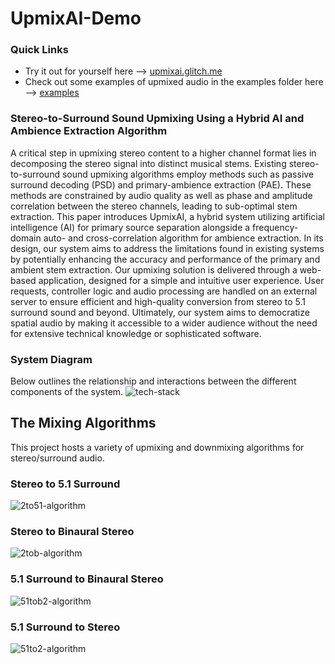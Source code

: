 # UpmixAI-Demo
### Quick Links
- Try it out for yourself here --> [upmixai.glitch.me](https://upmixai.glitch.me/)
- Check out some examples of upmixed audio in the examples folder here --> [examples](https://github.com/nick7ong/UpmixAI-Demo/tree/main/examples)
  
### Stereo-to-Surround Sound Upmixing Using a Hybrid AI and Ambience Extraction Algorithm
A critical step in upmixing stereo content to a higher channel format lies in decomposing the stereo signal into distinct musical stems. Existing stereo-to-surround sound upmixing algorithms employ methods such as passive surround decoding (PSD) and primary-ambience extraction (PAE). These methods are constrained by audio quality as well as phase and amplitude correlation between the stereo channels, leading to sub-optimal stem extraction. This paper introduces UpmixAI, a hybrid system utilizing artificial intelligence (AI) for primary source separation alongside a frequency-domain auto- and cross-correlation algorithm for ambience extraction. In its design, our system aims to address the limitations found in existing systems by potentially enhancing the accuracy and performance of the primary and ambient stem extraction. Our upmixing solution is delivered through a web-based application, designed for a simple and intuitive user experience. User requests, controller logic and audio processing are handled on an external server to ensure efficient and high-quality conversion from stereo to 5.1 surround sound and beyond. Ultimately, our system aims to democratize spatial audio by making it accessible to a wider audience without the need for extensive technical knowledge or sophisticated software.
  
### System Diagram
Below outlines the relationship and interactions between the different components of the system.
![tech-stack](https://github.com/nick7ong/UpmixAI-Demo/assets/105762930/bc11516e-4c32-4be3-ac7f-af52b8b6c3d8)

## The Mixing Algorithms
This project hosts a variety of upmixing and downmixing algorithms for stereo/surround audio.
### Stereo to 5.1 Surround
![2to51-algorithm](https://github.com/nick7ong/UpmixAI/assets/105762930/bfa6841c-1793-4738-982d-86419dfe1709)

### Stereo to Binaural Stereo
![2tob-algorithm](https://github.com/nick7ong/UpmixAI/assets/105762930/d26bc4ce-a881-4710-85ff-be85a3423adf)

### 5.1 Surround to Binaural Stereo
![51tob2-algorithm](https://github.com/nick7ong/UpmixAI/assets/105762930/4e96be34-ed62-467f-8ed3-cb37cc59a41b)

### 5.1 Surround to Stereo
![51to2-algorithm](https://github.com/nick7ong/UpmixAI/assets/105762930/ad991d58-f918-4364-9bd5-6227d06a04d0)
